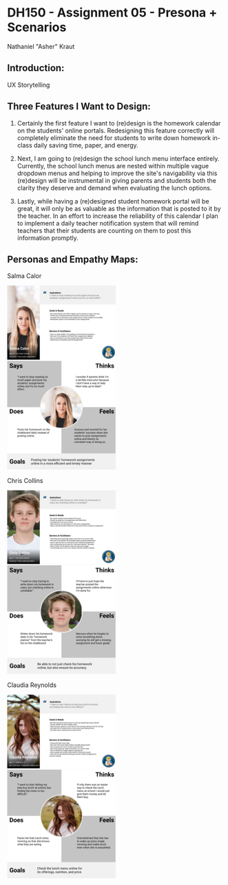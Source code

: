 # DH150 - Assignment 05 - Presona + Scenarios

Nathaniel "Asher" Kraut

## Introduction:

UX Storytelling

## Three Features I Want to Design:

1. Certainly the first feature I want to (re)design is the homework calendar on the students' online portals. Redesigning this feature correctly will completely eliminate the need for students to write down homework in-class daily saving time, paper, and energy. 

2. Next, I am going to (re)design the school lunch menu interface entirely. Currently, the school lunch menus are nested within multiple vague dropdown menus and helping to improve the site's navigability via this (re)design will be instrumental in giving parents and students both the clarity they deserve and demand when evaluating the lunch options. 

3. Lastly, while having a (re)designed student homework portal will be great, it will only be as valuable as the information that is posted to it by the teacher. In an effort to increase the reliability of this calendar I plan to implement a daily teacher notification system that will remind teachers that their students are counting on them to post this information promptly. 

## Personas and Empathy Maps:

Salma Calor 

<img src="./Salma_Calor_Persona.png" width = "50%"> <img src="./Salma_Calor_Empathy.png" width = "50%"> 

Chris Collins

<img src="./Chris_Collins_Persona.png" width = "50%"> <img src="./Chris_Collins_Empathy.png" width = "50%"> 

Claudia Reynolds

<img src="./Claudia_Reynolds_Persona.png" width = "50%"> <img src="./Claudia_Reynolds_Empathy.png" width = "50%"> 
